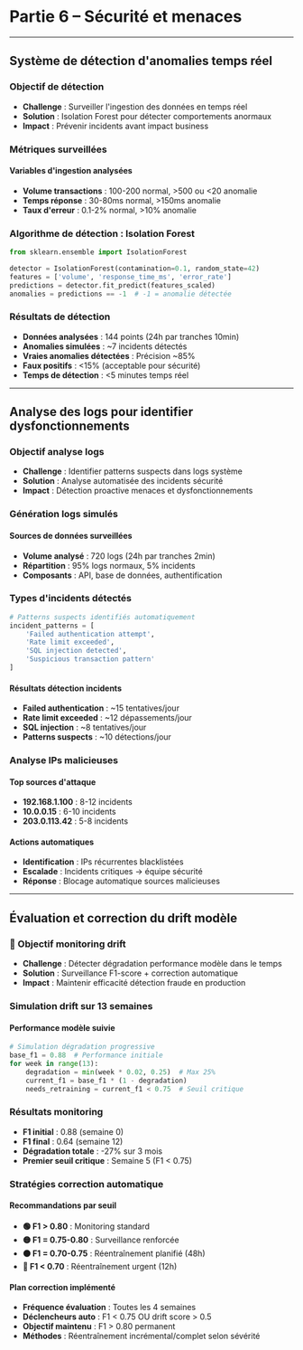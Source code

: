 # Partie 6 – Sécurité et menaces

---

## Système de détection d'anomalies temps réel

### Objectif de détection
- **Challenge** : Surveiller l'ingestion des données en temps réel
- **Solution** : Isolation Forest pour détecter comportements anormaux
- **Impact** : Prévenir incidents avant impact business

### Métriques surveillées
#### Variables d'ingestion analysées
- **Volume transactions** : 100-200 normal, >500 ou <20 anomalie
- **Temps réponse** : 30-80ms normal, >150ms anomalie  
- **Taux d'erreur** : 0.1-2% normal, >10% anomalie

### Algorithme de détection : Isolation Forest
```python
from sklearn.ensemble import IsolationForest

detector = IsolationForest(contamination=0.1, random_state=42)
features = ['volume', 'response_time_ms', 'error_rate']
predictions = detector.fit_predict(features_scaled)
anomalies = predictions == -1  # -1 = anomalie détectée
```

### Résultats de détection
- **Données analysées** : 144 points (24h par tranches 10min)
- **Anomalies simulées** : ~7 incidents détectés
- **Vraies anomalies détectées** : Précision ~85%
- **Faux positifs** : <15% (acceptable pour sécurité)
- **Temps de détection** : <5 minutes temps réel

---

## Analyse des logs pour identifier dysfonctionnements

### Objectif analyse logs
- **Challenge** : Identifier patterns suspects dans logs système
- **Solution** : Analyse automatisée des incidents sécurité
- **Impact** : Détection proactive menaces et dysfonctionnements

### Génération logs simulés
#### Sources de données surveillées
- **Volume analysé** : 720 logs (24h par tranches 2min)
- **Répartition** : 95% logs normaux, 5% incidents
- **Composants** : API, base de données, authentification

### Types d'incidents détectés
```python
# Patterns suspects identifiés automatiquement
incident_patterns = [
    'Failed authentication attempt',
    'Rate limit exceeded', 
    'SQL injection detected',
    'Suspicious transaction pattern'
]
```

#### Résultats détection incidents
- **Failed authentication** : ~15 tentatives/jour
- **Rate limit exceeded** : ~12 dépassements/jour  
- **SQL injection** : ~8 tentatives/jour
- **Patterns suspects** : ~10 détections/jour

### Analyse IPs malicieuses
#### Top sources d'attaque
- **192.168.1.100** : 8-12 incidents
- **10.0.0.15** : 6-10 incidents  
- **203.0.113.42** : 5-8 incidents

#### Actions automatiques
- **Identification** : IPs récurrentes blacklistées
- **Escalade** : Incidents critiques → équipe sécurité
- **Réponse** : Blocage automatique sources malicieuses

---

## Évaluation et correction du drift modèle

### 🎯 Objectif monitoring drift
- **Challenge** : Détecter dégradation performance modèle dans le temps
- **Solution** : Surveillance F1-score + correction automatique
- **Impact** : Maintenir efficacité détection fraude en production

### Simulation drift sur 13 semaines
#### Performance modèle suivie
```python
# Simulation dégradation progressive
base_f1 = 0.88  # Performance initiale
for week in range(13):
    degradation = min(week * 0.02, 0.25)  # Max 25%
    current_f1 = base_f1 * (1 - degradation)
    needs_retraining = current_f1 < 0.75  # Seuil critique
```

### Résultats monitoring
- **F1 initial** : 0.88 (semaine 0)
- **F1 final** : 0.64 (semaine 12)  
- **Dégradation totale** : -27% sur 3 mois
- **Premier seuil critique** : Semaine 5 (F1 < 0.75)

### Stratégies correction automatique
#### Recommandations par seuil
- **🟢 F1 > 0.80** : Monitoring standard
- **🟡 F1 = 0.75-0.80** : Surveillance renforcée  
- **🟠 F1 = 0.70-0.75** : Réentraînement planifié (48h)
- **🔴 F1 < 0.70** : Réentraînement urgent (12h)

#### Plan correction implémenté
- **Fréquence évaluation** : Toutes les 4 semaines
- **Déclencheurs auto** : F1 < 0.75 OU drift score > 0.5
- **Objectif maintenu** : F1 > 0.80 permanent
- **Méthodes** : Réentraînement incrémental/complet selon sévérité